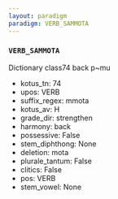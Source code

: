 ```yaml
---
layout: paradigm
paradigm: VERB_SAMMOTA
---
```

### ` VERB_SAMMOTA `

Dictionary class74 back p~mu
* kotus_tn: 74
* upos: VERB
* suffix_regex: mmota
* kotus_av: H
* grade_dir: strengthen
* harmony: back
* possessive: False
* stem_diphthong: None
* deletion: mota
* plurale_tantum: False
* clitics: False
* pos: VERB
* stem_vowel: None
